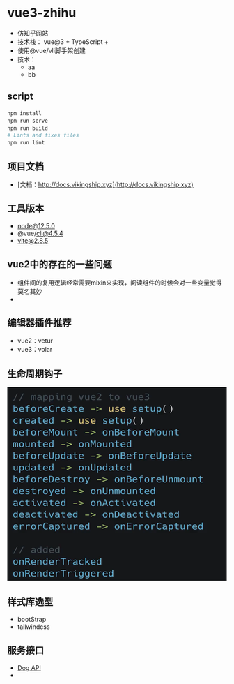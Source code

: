 # vue3-zhihu
- 仿知乎网站
- 技术栈： vue@3 + TypeScript + 
- 使用@vue/vli脚手架创建
- 技术：
  - aa
  - bb

## script
``` bash
npm install
npm run serve
npm run build
# Lints and fixes files
npm run lint 
```
## 项目文档
- [文档：http://docs.vikingship.xyz](http://docs.vikingship.xyz)
## 工具版本
- node@12.5.0
- @vue/cli@4.5.4
- vite@2.8.5
## vue2中的存在的一些问题
- 组件间的复用逻辑经常需要mixin来实现，阅读组件的时候会对一些变量觉得莫名其妙
- 

## 编辑器插件推荐
- vue2：vetur   
- vue3：volar

## 生命周期钩子
![img.png](./readme_imgs/img.png)


## 样式库选型
- bootStrap
- tailwindcss

## 服务接口
- [Dog API](https://dog.ceo/dog-api/breeds-list)
- 
